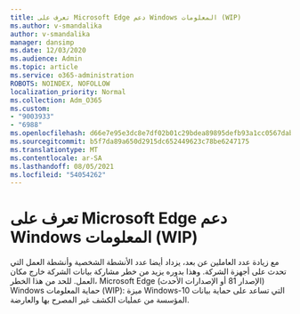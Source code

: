 ```yaml
---
title: تعرف على Microsoft Edge دعم Windows المعلومات (WIP)
ms.author: v-smandalika
author: v-smandalika
manager: dansimp
ms.date: 12/03/2020
ms.audience: Admin
ms.topic: article
ms.service: o365-administration
ROBOTS: NOINDEX, NOFOLLOW
localization_priority: Normal
ms.collection: Adm_O365
ms.custom:
- "9003933"
- "6988"
ms.openlocfilehash: d66e7e95e3dc8e7df02b01c29bdea89895defb93a1cc0567dabc3914a8af22f6
ms.sourcegitcommit: b5f7da89a650d2915dc652449623c78be6247175
ms.translationtype: MT
ms.contentlocale: ar-SA
ms.lasthandoff: 08/05/2021
ms.locfileid: "54054262"
---
```

# <a name="learn-how-microsoft-edge-supports-windows-information-protection-wip"></a>تعرف على Microsoft Edge دعم Windows المعلومات (WIP)

مع زيادة عدد العاملين عن بعد، يزداد أيضا عدد الأنشطة الشخصية وأنشطة العمل التي تحدث على أجهزة الشركة. وهذا بدوره يزيد من خطر مشاركة بيانات الشركة خارج مكان العمل. للحد من هذا الخطر، Microsoft Edge (الإصدار 81 أو الإصدارات الأحدث) Windows حماية المعلومات (WIP): ميزة Windows-10 التي تساعد على حماية بيانات المؤسسة من عمليات الكشف غير المصرح بها والعارضة.
